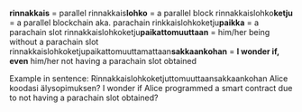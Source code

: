 **rinnakkais** = parallel
rinnakkais**lohko** = a parallel block
rinnakkaislohko**ketju** = a parallel blockchain aka. parachain
rinkkaislohkoketju**paikka** = a parachain slot
rinnakkaislohkoketju**paikattomuuttaan** = him/her being without a parachain slot
rinnakkaislohkoketjupaikattomuuttamattaan**sakkaankohan** = **I wonder if, even** him/her not having a parachain slot obtained

Example in sentence:
Rinnakkaislohkoketjuttomuuttaansakkaankohan Alice koodasi älysopimuksen?
I wonder if Alice programmed a smart contract due to not having a parachain slot obtained?
